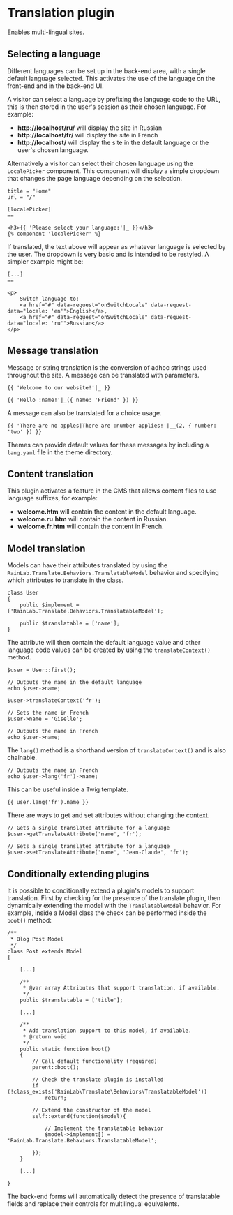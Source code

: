 # Translation plugin

Enables multi-lingual sites.

## Selecting a language

Different languages can be set up in the back-end area, with a single default language selected. This activates the use of the language on the front-end and in the back-end UI.

A visitor can select a language by prefixing the language code to the URL, this is then stored in the user's session as their chosen language. For example:

* **http://localhost/ru/** will display the site in Russian
* **http://localhost/fr/** will display the site in French
* **http://localhost/** will display the site in the default language or the user's chosen language.

Alternatively a visitor can select their chosen language using the `LocalePicker` component. This component will display a simple dropdown that changes the page language depending on the selection.

    title = "Home"
    url = "/"

    [localePicker]
    ==

    <h3>{{ 'Please select your language:'|_ }}</h3>
    {% component 'localePicker' %}

If translated, the text above will appear as whatever language is selected by the user. The dropdown is very basic and is intended to be restyled. A simpler example might be:

    [...]
    ==

    <p>
        Switch language to:
        <a href="#" data-request="onSwitchLocale" data-request-data="locale: 'en'">English</a>,
        <a href="#" data-request="onSwitchLocale" data-request-data="locale: 'ru'">Russian</a>
    </p>

## Message translation

Message or string translation is the conversion of adhoc strings used throughout the site. A message can be translated with parameters.

    {{ 'Welcome to our website!'|_ }}

    {{ 'Hello :name!'|_({ name: 'Friend' }) }}

A message can also be translated for a choice usage.

    {{ 'There are no apples|There are :number applies!'|__(2, { number: 'two' }) }}

Themes can provide default values for these messages by including a `lang.yaml` file in the theme directory.

## Content translation

This plugin activates a feature in the CMS that allows content files to use language suffixes, for example:

* **welcome.htm** will contain the content in the default language.
* **welcome.ru.htm** will contain the content in Russian.
* **welcome.fr.htm** will contain the content in French.

## Model translation

Models can have their attributes translated by using the `RainLab.Translate.Behaviors.TranslatableModel` behavior and specifying which attributes to translate in the class.

    class User
    {
        public $implement = ['RainLab.Translate.Behaviors.TranslatableModel'];

        public $translatable = ['name'];
    }

The attribute will then contain the default language value and other language code values can be created by using the `translateContext()` method.

    $user = User::first();

    // Outputs the name in the default language
    echo $user->name;

    $user->translateContext('fr');

    // Sets the name in French
    $user->name = 'Giselle';

    // Outputs the name in French
    echo $user->name;

The `lang()` method is a shorthand version of `translateContext()` and is also chainable.

    // Outputs the name in French
    echo $user->lang('fr')->name;

This can be useful inside a Twig template.

    {{ user.lang('fr').name }}

There are ways to get and set attributes without changing the context.

    // Gets a single translated attribute for a language
    $user->getTranslateAttribute('name', 'fr');

    // Sets a single translated attribute for a language
    $user->setTranslateAttribute('name', 'Jean-Claude', 'fr');

## Conditionally extending plugins

It is possible to conditionally extend a plugin's models to support translation. First by checking for the presence of the translate plugin, then dynamically extending the model with the `TranslatableModel` behavior. For example, inside a Model class the check can be performed inside the `boot()` method:

    /**
     * Blog Post Model
     */
    class Post extends Model
    {

        [...]

        /**
         * @var array Attributes that support translation, if available.
         */
        public $translatable = ['title'];

        [...]

        /**
         * Add translation support to this model, if available.
         * @return void
         */
        public static function boot()
        {
            // Call default functionality (required)
            parent::boot();

            // Check the translate plugin is installed
            if (!class_exists('RainLab\Translate\Behaviors\TranslatableModel'))
                return;

            // Extend the constructor of the model
            self::extend(function($model){

                // Implement the translatable behavior
                $model->implement[] = 'RainLab.Translate.Behaviors.TranslatableModel';

            });
        }

        [...]

    }

The back-end forms will automatically detect the presence of translatable fields and replace their controls for multilingual equivalents.
